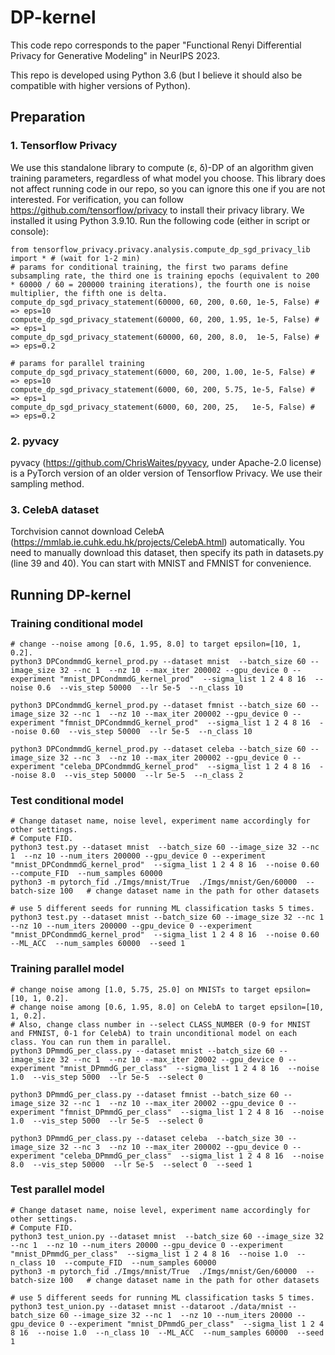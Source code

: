 # DP-kernel

This code repo corresponds to the paper "Functional Renyi Differential Privacy for Generative Modeling" in NeurIPS 2023.

This repo is developed using Python 3.6 (but I believe it should also be compatible with higher versions of Python).

## Preparation
### 1. Tensorflow Privacy
We use this standalone library to compute (ε, δ)-DP of an algorithm given training parameters, regardless of what model you choose. This library does not affect running code in our repo, so you can ignore this one if you are not interested. For verification, you can follow https://github.com/tensorflow/privacy to install their privacy library.  We installed it using Python 3.9.10. Run the following code (either in script or console):
```
from tensorflow_privacy.privacy.analysis.compute_dp_sgd_privacy_lib import * # (wait for 1-2 min)
# params for conditional training, the first two params define subsampling rate, the third one is training epochs (equivalent to 200 * 60000 / 60 = 200000 training iterations), the fourth one is noise multiplier, the fifth one is delta.
compute_dp_sgd_privacy_statement(60000, 60, 200, 0.60, 1e-5, False) # => eps=10
compute_dp_sgd_privacy_statement(60000, 60, 200, 1.95, 1e-5, False) # => eps=1
compute_dp_sgd_privacy_statement(60000, 60, 200, 8.0,  1e-5, False) # => eps=0.2

# params for parallel training
compute_dp_sgd_privacy_statement(6000, 60, 200, 1.00, 1e-5, False) # => eps=10
compute_dp_sgd_privacy_statement(6000, 60, 200, 5.75, 1e-5, False) # => eps=1
compute_dp_sgd_privacy_statement(6000, 60, 200, 25,   1e-5, False) # => eps=0.2
```

### 2. pyvacy
pyvacy (https://github.com/ChrisWaites/pyvacy, under Apache-2.0 license) is a PyTorch version of an older version of Tensorflow Privacy. We use their sampling method.

### 3. CelebA dataset
Torchvision cannot download CelebA (https://mmlab.ie.cuhk.edu.hk/projects/CelebA.html) automatically. You need to manually download this dataset, then specify its path in datasets.py (line 39 and 40). You can start with MNIST and FMNIST for convenience.

## Running DP-kernel
### Training conditional model
```
# change --noise among [0.6, 1.95, 8.0] to target epsilon=[10, 1, 0.2].
python3 DPCondmmdG_kernel_prod.py --dataset mnist  --batch_size 60 --image_size 32 --nc 1  --nz 10 --max_iter 200002 --gpu_device 0 --experiment "mnist_DPCondmmdG_kernel_prod"  --sigma_list 1 2 4 8 16  --noise 0.6  --vis_step 50000  --lr 5e-5  --n_class 10

python3 DPCondmmdG_kernel_prod.py --dataset fmnist --batch_size 60 --image_size 32 --nc 1  --nz 10 --max_iter 200002 --gpu_device 0 --experiment "fmnist_DPCondmmdG_kernel_prod"  --sigma_list 1 2 4 8 16  --noise 0.60  --vis_step 50000  --lr 5e-5  --n_class 10

python3 DPCondmmdG_kernel_prod.py --dataset celeba --batch_size 60 --image_size 32 --nc 3  --nz 10 --max_iter 200002 --gpu_device 0 --experiment "celeba_DPCondmmdG_kernel_prod"  --sigma_list 1 2 4 8 16  --noise 8.0  --vis_step 50000  --lr 5e-5  --n_class 2
```

### Test conditional model
```
# Change dataset name, noise level, experiment name accordingly for other settings.
# Compute FID.
python3 test.py --dataset mnist  --batch_size 60 --image_size 32 --nc 1  --nz 10 --num_iters 200000 --gpu_device 0 --experiment "mnist_DPCondmmdG_kernel_prod"  --sigma_list 1 2 4 8 16  --noise 0.60  --compute_FID  --num_samples 60000
python3 -m pytorch_fid ./Imgs/mnist/True  ./Imgs/mnist/Gen/60000  --batch-size 100   # change dataset name in the path for other datasets

# use 5 different seeds for running ML classification tasks 5 times.
python3 test.py --dataset mnist --batch_size 60 --image_size 32 --nc 1  --nz 10 --num_iters 200000 --gpu_device 0 --experiment "mnist_DPCondmmdG_kernel_prod"  --sigma_list 1 2 4 8 16  --noise 0.60  --ML_ACC  --num_samples 60000  --seed 1
```


### Training parallel model
```
# change noise among [1.0, 5.75, 25.0] on MNISTs to target epsilon=[10, 1, 0.2].
# change noise among [0.6, 1.95, 8.0] on CelebA to target epsilon=[10, 1, 0.2].
# Also, change class number in --select CLASS_NUMBER (0-9 for MNIST and FMNIST, 0-1 for CelebA) to train unconditional model on each class. You can run them in parallel.
python3 DPmmdG_per_class.py --dataset mnist --batch_size 60 --image_size 32 --nc 1  --nz 10 --max_iter 20002 --gpu_device 0 --experiment "mnist_DPmmdG_per_class"  --sigma_list 1 2 4 8 16  --noise 1.0  --vis_step 5000  --lr 5e-5  --select 0

python3 DPmmdG_per_class.py --dataset fmnist --batch_size 60 --image_size 32 --nc 1  --nz 10 --max_iter 20002 --gpu_device 0 --experiment "fmnist_DPmmdG_per_class"  --sigma_list 1 2 4 8 16  --noise 1.0  --vis_step 5000  --lr 5e-5  --select 0

python3 DPmmdG_per_class.py --dataset celeba  --batch_size 30 --image_size 32 --nc 3  --nz 10 --max_iter 200002 --gpu_device 0 --experiment "celeba_DPmmdG_per_class"  --sigma_list 1 2 4 8 16  --noise 8.0  --vis_step 50000  --lr 5e-5  --select 0  --seed 1
```

### Test parallel model
```
# Change dataset name, noise level, experiment name accordingly for other settings.
# Compute FID.
python3 test_union.py --dataset mnist  --batch_size 60 --image_size 32 --nc 1  --nz 10 --num_iters 20000 --gpu_device 0 --experiment "mnist_DPmmdG_per_class"  --sigma_list 1 2 4 8 16  --noise 1.0  --n_class 10  --compute_FID  --num_samples 60000
python3 -m pytorch_fid ./Imgs/mnist/True  ./Imgs/mnist/Gen/60000  --batch-size 100   # change dataset name in the path for other datasets

# use 5 different seeds for running ML classification tasks 5 times.
python3 test_union.py --dataset mnist --dataroot ./data/mnist --batch_size 60 --image_size 32 --nc 1  --nz 10 --num_iters 20000 --gpu_device 0 --experiment "mnist_DPmmdG_per_class"  --sigma_list 1 2 4 8 16  --noise 1.0  --n_class 10  --ML_ACC  --num_samples 60000  --seed 1
```

